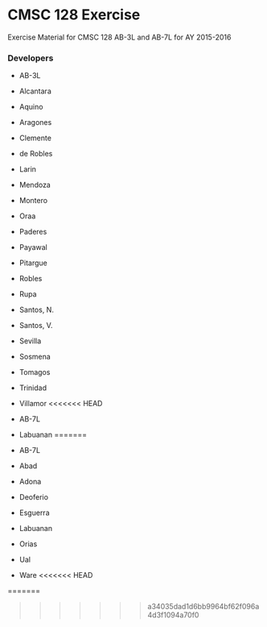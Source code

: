 # CMSC 128 Exercise

Exercise Material for CMSC 128 AB-3L and AB-7L for AY 2015-2016

### Developers
* AB-3L
 * Alcantara
 * Aquino
 * Aragones
 * Clemente
 * de Robles
 * Larin
 * Mendoza
 * Montero
 * Oraa
 * Paderes
 * Payawal
 * Pitargue
 * Robles
 * Rupa
 * Santos, N.
 * Santos, V.
 * Sevilla
 * Sosmena
 * Tomagos
 * Trinidad
 * Villamor
<<<<<<< HEAD
 
* AB-7L
 * Labuanan
=======

* AB-7L
 * Abad
 * Adona
 * Deoferio
 * Esguerra
 * Labuanan
 * Orias
 * Ual
 * Ware
<<<<<<< HEAD
 
=======

>>>>>>> a34035dad1d6bb9964bf62f096a4d3f1094a70f0
